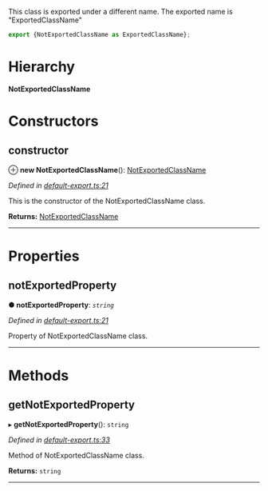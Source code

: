 

This class is exported under a different name. The exported name is "ExportedClassName"

```js
export {NotExportedClassName as ExportedClassName};
```

# Hierarchy

**NotExportedClassName**

# Constructors

<a id="constructor"></a>

##  constructor

⊕ **new NotExportedClassName**(): [NotExportedClassName](_default_export_.notexportedclassname.md)

*Defined in [default-export.ts:21](https://github.com/bigcommerce/typedoc-plugin-markdown/blob/master/test/src/default-export.ts#L21)*

This is the constructor of the NotExportedClassName class.

**Returns:** [NotExportedClassName](_default_export_.notexportedclassname.md)

___

# Properties

<a id="notexportedproperty"></a>

##  notExportedProperty

**● notExportedProperty**: *`string`*

*Defined in [default-export.ts:21](https://github.com/bigcommerce/typedoc-plugin-markdown/blob/master/test/src/default-export.ts#L21)*

Property of NotExportedClassName class.

___

# Methods

<a id="getnotexportedproperty"></a>

##  getNotExportedProperty

▸ **getNotExportedProperty**(): `string`

*Defined in [default-export.ts:33](https://github.com/bigcommerce/typedoc-plugin-markdown/blob/master/test/src/default-export.ts#L33)*

Method of NotExportedClassName class.

**Returns:** `string`

___

